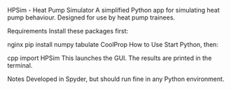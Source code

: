 HPSim - Heat Pump Simulator
A simplified Python app for simulating heat pump behaviour. Designed for use by heat pump trainees.

Requirements
Install these packages first:

nginx
pip install numpy tabulate CoolProp
How to Use
Start Python, then:

cpp
import HPSim
This launches the GUI. The results are printed in the terminal.

Notes
Developed in Spyder, but should run fine in any Python environment.
